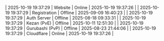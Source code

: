 | 2025-10-19 19:37:29 | Website | Online | 2025-10-19 19:37:26 |
| 2025-10-19 19:37:29 | Registration | Offline | 2025-09-09 16:40:23 |
| 2025-10-19 19:37:29 | Auth Server | Offline | 2025-08-18 09:33:31 |
| 2025-10-19 19:37:29 | Kezan (PvE) | Offline | 2025-10-11 12:51:30 |
| 2025-10-19 19:37:29 | Gurubashi (PvP) | Offline | 2025-08-23 21:44:06 |
| 2025-10-19 19:37:29 | Cloudflare | Online | 2025-10-19 19:37:26 |
